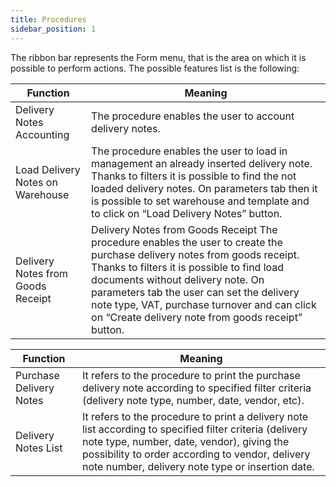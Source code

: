 ```yaml
---
title: Procedures
sidebar_position: 1
---
```


The ribbon bar represents the Form menu, that is the area on which it is possible to perform actions. The possible features list is the following:



| Function | Meaning |
| --- | --- |
| Delivery Notes Accounting | The procedure enables the user to account delivery notes. |
| Load Delivery Notes on Warehouse | The procedure enables the user to load in management an already inserted delivery note. Thanks to filters it is possible to find the not loaded delivery notes. On parameters tab then it is possible to set warehouse and template and to click on “Load Delivery Notes” button. |
| Delivery Notes from Goods Receipt | Delivery Notes from Goods Receipt	The procedure enables the user to create the purchase delivery notes from goods receipt. Thanks to filters it is possible to find load documents without delivery note. On parameters tab the user can set the delivery note type, VAT, purchase turnover and can click on “Create delivery note from goods receipt” button. |



| Function | Meaning |
| --- | --- |
| Purchase Delivery Notes | It refers to the procedure to print the purchase delivery note according to specified filter criteria (delivery note type, number, date, vendor, etc). |
| Delivery Notes List | It refers to the procedure to print a delivery note list according to specified filter criteria (delivery note type, number, date, vendor), giving the possibility to order according to vendor, delivery note number, delivery note type or insertion date. |






